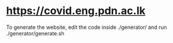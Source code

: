 # https://covid.eng.pdn.ac.lk

To generate the website, edit the code inside ./generator/ and run ./generator/generate.sh

